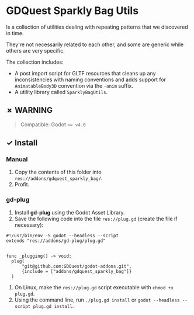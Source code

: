 # GDQuest Sparkly Bag Utils

Is a collection of utilities dealing with repeating patterns that we discovered in time.

They're not necessarily related to each other, and some are generic while others are very specific.

The collection includes:

- A post import script for GLTF resources that cleans up any inconsistencies with naming conventions and adds support for `AnimatableBody3D` convention via the `-anim` suffix.
- A utility library called `SparklyBagUtils`.

## ✗ WARNING

> Compatible: Godot `>= v4.0`

## ✓ Install

### Manual

1. Copy the contents of this folder into `res://addons/gdquest_sparkly_bag/`.
1. Profit.

### gd-plug

1. Install **gd-plug** using the Godot Asset Library.
1. Save the following code into the file `res://plug.gd` (create the file if necessary):

  ```gdscript
  #!/usr/bin/env -S godot --headless --script
  extends "res://addons/gd-plug/plug.gd"


  func _plugging() -> void:
  	plug(
  		"git@github.com:GDQuest/godot-addons.git",
  		{include = ["addons/gdquest_sparkly_bag"]}
  	)
  ```

1. On Linux, make the `res://plug.gd` script executable with `chmod +x plug.gd`.
1. Using the command line, run `./plug.gd install` or `godot --headless --script plug.gd install`.
